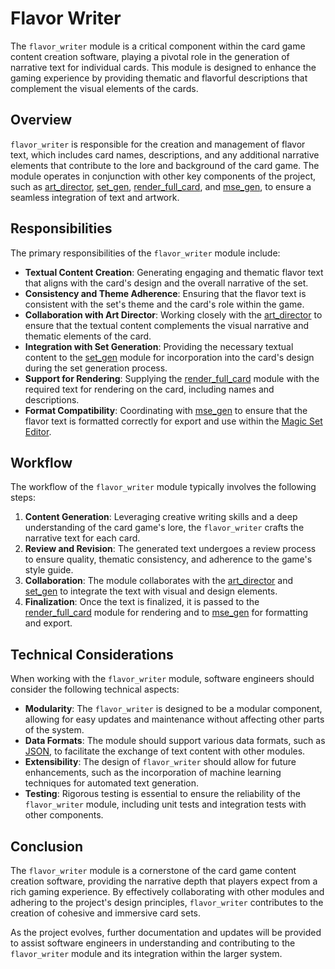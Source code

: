 # Flavor Writer

The `flavor_writer` module is a critical component within the card game content creation software, playing a pivotal role in the generation of narrative text for individual cards. This module is designed to enhance the gaming experience by providing thematic and flavorful descriptions that complement the visual elements of the cards.

## Overview

`flavor_writer` is responsible for the creation and management of flavor text, which includes card names, descriptions, and any additional narrative elements that contribute to the lore and background of the card game. The module operates in conjunction with other key components of the project, such as [art_director](art_director.md), [set_gen](set_gen.md), [render_full_card](render_full_card.md), and [mse_gen](mse_gen.md), to ensure a seamless integration of text and artwork.

## Responsibilities

The primary responsibilities of the `flavor_writer` module include:

- **Textual Content Creation**: Generating engaging and thematic flavor text that aligns with the card's design and the overall narrative of the set.
- **Consistency and Theme Adherence**: Ensuring that the flavor text is consistent with the set's theme and the card's role within the game.
- **Collaboration with Art Director**: Working closely with the [art_director](art_director.md) to ensure that the textual content complements the visual narrative and thematic elements of the card.
- **Integration with Set Generation**: Providing the necessary textual content to the [set_gen](set_gen.md) module for incorporation into the card's design during the set generation process.
- **Support for Rendering**: Supplying the [render_full_card](render_full_card.md) module with the required text for rendering on the card, including names and descriptions.
- **Format Compatibility**: Coordinating with [mse_gen](mse_gen.md) to ensure that the flavor text is formatted correctly for export and use within the [Magic Set Editor](Magic%20Set%20Editor.md).

## Workflow

The workflow of the `flavor_writer` module typically involves the following steps:

1. **Content Generation**: Leveraging creative writing skills and a deep understanding of the card game's lore, the `flavor_writer` crafts the narrative text for each card.
2. **Review and Revision**: The generated text undergoes a review process to ensure quality, thematic consistency, and adherence to the game's style guide.
3. **Collaboration**: The module collaborates with the [art_director](art_director.md) and [set_gen](set_gen.md) to integrate the text with visual and design elements.
4. **Finalization**: Once the text is finalized, it is passed to the [render_full_card](render_full_card.md) module for rendering and to [mse_gen](mse_gen.md) for formatting and export.

## Technical Considerations

When working with the `flavor_writer` module, software engineers should consider the following technical aspects:

- **Modularity**: The `flavor_writer` is designed to be a modular component, allowing for easy updates and maintenance without affecting other parts of the system.
- **Data Formats**: The module should support various data formats, such as [JSON](JSON.md), to facilitate the exchange of text content with other modules.
- **Extensibility**: The design of `flavor_writer` should allow for future enhancements, such as the incorporation of machine learning techniques for automated text generation.
- **Testing**: Rigorous testing is essential to ensure the reliability of the `flavor_writer` module, including unit tests and integration tests with other components.

## Conclusion

The `flavor_writer` module is a cornerstone of the card game content creation software, providing the narrative depth that players expect from a rich gaming experience. By effectively collaborating with other modules and adhering to the project's design principles, `flavor_writer` contributes to the creation of cohesive and immersive card sets.

As the project evolves, further documentation and updates will be provided to assist software engineers in understanding and contributing to the `flavor_writer` module and its integration within the larger system.
